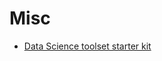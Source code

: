 # Misc

- [Data Science toolset starter kit](https://towardsdatascience.com/data-scientists-starter-pack-32ef08f7829c)